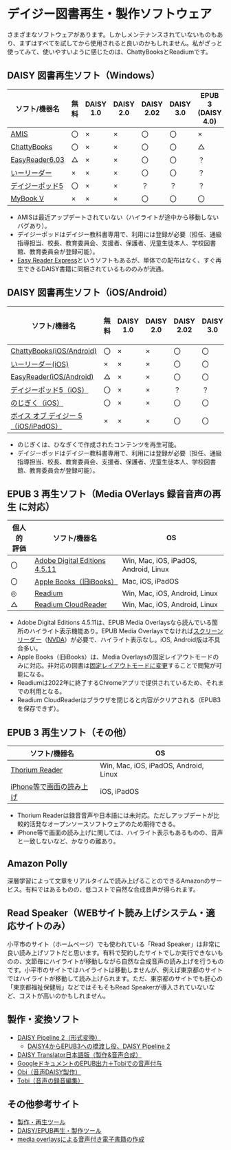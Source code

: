 # デイジー図書再生・製作ソフトウェア
さまざまなソフトウェアがあります。しかしメンテナンスされていないものもあり、まずはすべてを試してから使用されると良いのかもしれません。私がざっと使ってみて、使いやすいように感じたのは、ChattyBooksとReadiumです。
## DAISY 図書再生ソフト（Windows）

| ソフト/機器名 | 無料 | DAISY 1.0 | DAISY 2.0 | DAISY 2.02 | DAISY 3.0 | EPUB 3 (DAISY 4.0) |
| ---- | ---- | ---- | ---- | ---- | ---- | ---- |
| [AMIS](https://www.dinf.ne.jp/doc/daisy/software/amis3_1_4_install.html) | 〇 | × | × | 〇 | 〇 | × |
| [ChattyBooks](https://www.sciaccess.net/jp/ChattyBooks/) | 〇 | × | × | 〇 | 〇 | △ |
| [EasyReader6.03](https://blog.normanet.ne.jp/atdo/?q=node/105) | △ | × | × | 〇 | 〇 | ？ |
| [いーリーダー](http://www.plextalk.com/jp/education/products/e-reader/) | × | × | × | 〇 | 〇 | ？ |
| [デイジーポッド5](https://www.dinf.ne.jp/doc/daisy/book/daisytext_pod.html) | 〇 | × | × | ？ | ？ | ？ |
| [MyBook V](http://www.aok-net.com/products/mybook.html) | × | × | × | 〇 | 〇 | 〇 |

* AMISは最近アップデートされていない（ハイライトが途中から移動しないバグあり）。
* デイジーポッドはデイジー教科書専用で、利用には登録が必要（担任、通級指導担当、校長、教育委員会、支援者、保護者、児童生徒本人、学校図書館、教育委員会が登録可能）。
* [Easy Reader Express](https://blog.normanet.ne.jp/atdo/?q=node/113)というソフトもあるが、単体での配布はなく、すぐ再生できるDAISY書籍に同梱されているもののみが流通。

## DAISY 図書再生ソフト（iOS/Android）
| ソフト/機器名 | 無料 | DAISY 1.0 | DAISY 2.0 | DAISY 2.02 | DAISY 3.0 | EPUB 3 (DAISY 4.0) |
| ---- | ---- | ---- | ---- | ---- | ---- | ---- |
| [ChattyBooks(iOS/Android)](https://chattybooks.sciaccess.net/) | 〇 | × | × | 〇 | 〇 | △ |
| [いーリーダー(iOS)](https://apps.apple.com/jp/app/%E3%81%84%E3%83%BC%E3%83%AA%E3%83%BC%E3%83%80%E3%83%BC/id1023283265?mt=8&ign-mpt=uo%3D4) | × | × | × | 〇 | 〇 | ？ |
| [EasyReader(iOS/Android)](https://yourdolphin.com/en-gb/products/individuals/easyreader-app) | △ | × | × | 〇 | 〇 | 〇 |
| [デイジーポッド5（iOS）](https://apps.apple.com/jp/app/%E3%83%87%E3%82%A4%E3%82%B8%E3%83%BC%E3%83%9D%E3%83%83%E3%83%89/id1109664926) | 〇 | × | × | ？ | ？ | ？ |
| [のじぎく（iOS）](https://apps.apple.com/jp/app/nojigiku-shinpuru-deijipureiya/id1159185461) | 〇 | × | × | 〇 | 〇 | ？ |
| [ボイス オブ デイジー 5（iOS/iPadOS）](http://www.cypac.co.jp/ja/products/vodi5/) | × | × | × | 〇 | 〇 | 〇 |

* のじぎくは、ひなぎくで作成されたコンテンツを再生可能。
* デイジーポッドはデイジー教科書専用で、利用には登録が必要（担任、通級指導担当、校長、教育委員会、支援者、保護者、児童生徒本人、学校図書館、教育委員会が登録可能）。

## EPUB 3 再生ソフト（Media OVerlays 録音音声の再生 に対応）
| 個人的<br>評価 | ソフト/機器名 | OS |
| ---- | ---- | ---- | 
| 〇 | [Adobe Digital Editions 4.5.11 ](https://www.dinf.ne.jp/doc/daisy/software/amis3_1_4_install.html) | Win, Mac, iOS, iPadOS, Android, Linux |
| 〇 | [Apple Books（旧iBooks）](https://apps.apple.com/jp/app/apple-books/id364709193) | Mac, iOS, iPadOS|
| ◎ | [Readium](https://chrome.google.com/webstore/detail/readium/fepbnnnkkadjhjahcafoaglimekefifl?hl=ja) | Win, Mac, iOS, Android, Linux |
| △ | [Readium CloudReader](http://readium.github.io/readium-js-viewer/?) | Win, Mac, iOS, Android, Linux |

* Adobe Digital Editions 4.5.11は、EPUB Media Overlaysなら読んでいる箇所のハイライト表示機能あり。EPUB Media Overlaysでなければ[スクリーンリーダー](https://parashuto.com/rriver/others/screen-reader-market-share)（[NVDA](https://www.nvaccess.org/)）が必要で、ハイライト表示なし。iOS, Android版は不具合多い。
* Apple Books（旧iBooks）は、Media Overlaysの固定レイアウトモードのみに対応。非対応の図書は[固定レイアウトモードに変更](https://www.slideshare.net/youjisakai/media-overlays-30fxl-epubepub-34)することで閲覧が可能になる。
* Readiumは2022年に終了するChromeアプリで提供されているため、それまでの利用となる。
* Readium CloudReaderはブラウザを閉じると内容がクリアされる（EPUB3を保存できず）。

## EPUB 3 再生ソフト（その他）
| ソフト/機器名 | OS |
| ---- | ---- | 
| [Thorium Reader](https://github.com/readium/readium-desktop) | Win, Mac, iOS, iPadOS, Android, Linux |
| [iPhone等で画面の読み上げ](https://support.apple.com/ja-jp/HT202362) | iOS, iPadOS |

* Thorium Readerは録音音声や日本語には未対応。ただしアップデートが比較的活発なオープンソースソフトウェアのため期待できる。
* iPhone等で画面の読み上げに関しては、ハイライト表示もあるものの、音声と一致しないなど、かなりの難あり。

## Amazon Polly
深層学習によって文章をリアルタイムで読み上げることのできるAmazonのサービス。有料ではあるものの、低コストで自然な合成音声が得られます。

## Read Speaker（WEBサイト読み上げシステム・適応サイトのみ）
小平市のサイト（ホームページ）でも使われている「Read Speaker」は非常に良い読み上げソフトだと思います。有料で契約したサイトでしか実行できないものの、文節毎にハイライトが移動しながら自然な合成音声の読み上げを行うものです。小平市のサイトではハイライトは移動しませんが、例えば東京都のサイトではハイライトが移動して読み上げられます。ただ、東京都のサイトでも肝心の「東京都福祉保健局」などではそもそもRead Speakerが導入されていないなど、コストが高いのかもしれません。



## 製作・変換ソフト
- [DAISY Pipeline 2（形式変換）](http://daisy.github.io/pipeline/)
    - [DAISY4からEPUB3への橋渡し役、DAISY Pipeline 2](https://code.kzakza.com/2012/08/daisy-pipeline-2/)
- [DAISY Translator日本語版（製作&音声合成）](https://www.dinf.ne.jp/doc/daisy/software/save_as_daisy.html)
- [GoogleドキュメントのEPUB出力＋Tobiでの音声付与](https://blog.normanet.ne.jp/atdo/?q=node/420)
- [Obi（音声DAISY製作）](https://daisy.org/activities/software/obi/)
- [Tobi（音声の録音編集）](https://daisy.org/info-help/guidance-training/tags/tobi/)

## その他参考サイト
- [製作・再生ツール](https://atdo.website/tools/)
- [DAISY/EPUB再生・製作ツール](https://www.normanet.ne.jp/~atdo/tool.html#tobi)
- [media overlaysによる音声付き電子書籍の作成](https://t2aki.doncha.net/?id=1424168919)